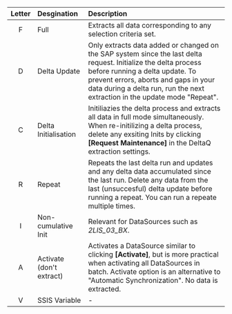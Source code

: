 
| Letter | Desgination | Description |
| :------: |:--- | :--- |
| F | Full | Extracts all data corresponding to any selection criteria set. |
| D | Delta Update | Only extracts data added or changed on the SAP system since the last delta request. Initialize the delta process before running a delta update. To prevent errors, aborts and gaps in your data during a delta run, run the next extraction in the update mode "Repeat". |
| C | Delta Initialisation | Initiliazies the delta process and extracts all data in full mode simultaneously. When re-initilizing a delta process, delete any exsiting Inits by clicking **[Request Maintenance]** in the DeltaQ extraction settings.|
| R | Repeat | Repeats the last delta run and updates and any delta data accumulated since the last run. Delete any data from the last (unsuccesful) delta update before running a repeat. You can run a repeate multiple times.| S | Delta Init (without data)  | In order to run delta extractions, you firts need to initialize the delta process. This update mode only initiliazies the delta process but does not extract any data. Should you want to re-initilize a delta process, it's recommende to delete any exsiting Inits by clicking on the "Request Maintenance" button in the DeltaQ Extraction Settings.|
| I |  Non-cumulative Init   |  Relevant for DataSources such as *2LIS_03_BX*.  |
| A | Activate (don't extract) | Activates a DataSource similar to clicking **[Activate]**, but is more practical when activating all DataSources in batch. Activate option is an alternative to "Automatic Synchronization".  No data is extracted. |
| V | SSIS Variable  |  - |

